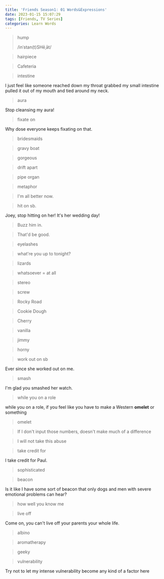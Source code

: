 ```yaml
---
title: 'Friends Season1: 01 Words&Expressions'
date: 2023-01-15 15:07:29
tags: [Friends, TV Series]
categories: Learn Words
---
```


> hump 
>
> /inˈstan(t)SHēˌāt/

> hairpiece

> Cafeteria

> intestine
>

I just feel like someone reached down my throat grabbed my small intestine pulled it out of my mouth and tied around my neck.

> aura
>

Stop cleansing my aura!

> fixate on
>

Why dose everyone keeps fixating on that.

> bridesmaids

> gravy boat

> gorgeous

> drift apart

> pipe organ

> metaphor

> I'm all better now.

> hit on sb.
>

Joey, stop hitting on her! It's her wedding day!

> Buzz him in.

> That'd be good.

> eyelashes

> what're you up to tonight?

> lizards

> whatsoever = at all

> stereo

> screw

> Rocky Road

> Cookie Dough

> Cherry

> vanilla

> jimmy

> horny

> work out on sb

Ever since she worked out on me.

> smash
>

I'm glad you smashed her watch.

> while you on a role
>

while you on a role, if you feel like you have to make a Western **omelet** or something

> omelet
>

> If I don't input those numbers, doesn't make much of a difference
>

> I will not take this abuse
>

> take credit for
>

I take credit for Paul.

> sophisticated
>

> beacon
>

Is it like I have some sort of beacon that only dogs and men with severe emotional problems can hear?

> how well you know me
>

> live off
>

Come on, you can't live off your parents your whole life.

> albino
>

> aromatherapy
>

> geeky
>

> vulnerability
>

Try not to let my intense vulnerability become any kind of a factor here



